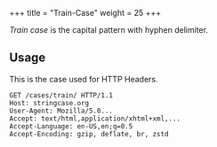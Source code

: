 +++
title = "Train-Case"
weight = 25
+++

_Train case_ is the capital pattern with hyphen delimiter.

## Usage

This is the case used for HTTP Headers.

```
GET /cases/train/ HTTP/1.1
Host: stringcase.org
User-Agent: Mozilla/5.0...
Accept: text/html,application/xhtml+xml,...
Accept-Language: en-US,en;q=0.5
Accept-Encoding: gzip, deflate, br, zstd
```
